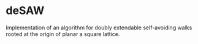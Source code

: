 # deSAW
Implementation of an algorithm for doubly extendable self-avoiding walks rooted at the origin of planar a square lattice.
